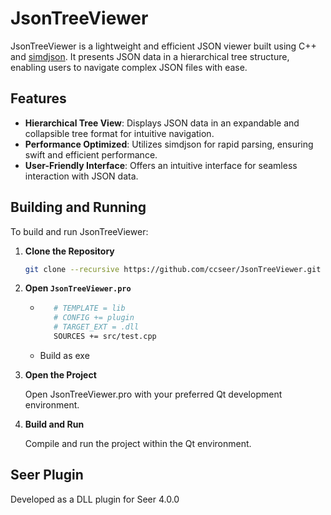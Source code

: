# JsonTreeViewer

JsonTreeViewer is a lightweight and efficient JSON viewer built using C++ and [simdjson](https://github.com/simdjson/simdjson/). It presents JSON data in a hierarchical tree structure, enabling users to navigate complex JSON files with ease.

## Features

- **Hierarchical Tree View**: Displays JSON data in an expandable and collapsible tree format for intuitive navigation.
- **Performance Optimized**: Utilizes simdjson for rapid parsing, ensuring swift and efficient performance.
- **User-Friendly Interface**: Offers an intuitive interface for seamless interaction with JSON data.

## Building and Running

To build and run JsonTreeViewer:

1. **Clone the Repository**

   ```bash
   git clone --recursive https://github.com/ccseer/JsonTreeViewer.git
   ```
2. **Open `JsonTreeViewer.pro`**
   - ```bash
        # TEMPLATE = lib
        # CONFIG += plugin
        # TARGET_EXT = .dll
        SOURCES += src/test.cpp
        ```
   - Build as exe
3. **Open the Project**

    Open JsonTreeViewer.pro with your preferred Qt development environment.

4. **Build and Run**

    Compile and run the project within the Qt environment.



## Seer Plugin

Developed as a DLL plugin for Seer 4.0.0
 
